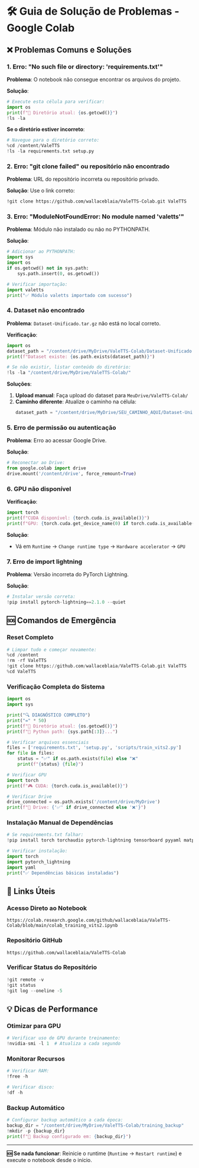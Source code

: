 # 🛠️ Guia de Solução de Problemas - Google Colab

## ❌ Problemas Comuns e Soluções

### 1. Erro: "No such file or directory: 'requirements.txt'"

**Problema**: O notebook não consegue encontrar os arquivos do projeto.

**Solução**:
```python
# Execute esta célula para verificar:
import os
print(f"📁 Diretório atual: {os.getcwd()}")
!ls -la
```

**Se o diretório estiver incorreto**:
```python
# Navegue para o diretório correto:
%cd /content/ValeTTS
!ls -la requirements.txt setup.py
```

### 2. Erro: "git clone failed" ou repositório não encontrado

**Problema**: URL do repositório incorreta ou repositório privado.

**Solução**: Use o link correto:
```bash
!git clone https://github.com/wallaceblaia/ValeTTS-Colab.git ValeTTS
```

### 3. Erro: "ModuleNotFoundError: No module named 'valetts'"

**Problema**: Módulo não instalado ou não no PYTHONPATH.

**Solução**:
```python
# Adicionar ao PYTHONPATH:
import sys
import os
if os.getcwd() not in sys.path:
    sys.path.insert(0, os.getcwd())

# Verificar importação:
import valetts
print("✅ Módulo valetts importado com sucesso")
```

### 4. Dataset não encontrado

**Problema**: `Dataset-Unificado.tar.gz` não está no local correto.

**Verificação**:
```python
import os
dataset_path = "/content/drive/MyDrive/ValeTTS-Colab/Dataset-Unificado.tar.gz"
print(f"Dataset existe: {os.path.exists(dataset_path)}")

# Se não existir, listar conteúdo do diretório:
!ls -la "/content/drive/MyDrive/ValeTTS-Colab/"
```

**Soluções**:
1. **Upload manual**: Faça upload do dataset para `MeuDrive/ValeTTS-Colab/`
2. **Caminho diferente**: Atualize o caminho na célula:
   ```python
   dataset_path = "/content/drive/MyDrive/SEU_CAMINHO_AQUI/Dataset-Unificado.tar.gz"
   ```

### 5. Erro de permissão ou autenticação

**Problema**: Erro ao acessar Google Drive.

**Solução**:
```python
# Reconectar ao Drive:
from google.colab import drive
drive.mount('/content/drive', force_remount=True)
```

### 6. GPU não disponível

**Verificação**:
```python
import torch
print(f"CUDA disponível: {torch.cuda.is_available()}")
print(f"GPU: {torch.cuda.get_device_name(0) if torch.cuda.is_available() else 'Nenhuma'}")
```

**Solução**:
- Vá em `Runtime` → `Change runtime type` → `Hardware accelerator` → `GPU`

### 7. Erro de import lightning

**Problema**: Versão incorreta do PyTorch Lightning.

**Solução**:
```python
# Instalar versão correta:
!pip install pytorch-lightning==2.1.0 --quiet
```

## 🆘 Comandos de Emergência

### Reset Completo
```python
# Limpar tudo e começar novamente:
%cd /content
!rm -rf ValeTTS
!git clone https://github.com/wallaceblaia/ValeTTS-Colab.git ValeTTS
%cd ValeTTS
```

### Verificação Completa do Sistema
```python
import os
import sys

print("🔍 DIAGNÓSTICO COMPLETO")
print("=" * 50)
print(f"📁 Diretório atual: {os.getcwd()}")
print(f"🐍 Python path: {sys.path[:3]}...")

# Verificar arquivos essenciais
files = ['requirements.txt', 'setup.py', 'scripts/train_vits2.py']
for file in files:
    status = "✅" if os.path.exists(file) else "❌"
    print(f"{status} {file}")

# Verificar GPU
import torch
print(f"🎮 CUDA: {torch.cuda.is_available()}")

# Verificar Drive
drive_connected = os.path.exists('/content/drive/MyDrive')
print(f"💾 Drive: {'✅' if drive_connected else '❌'}")
```

### Instalação Manual de Dependências
```python
# Se requirements.txt falhar:
!pip install torch torchaudio pytorch-lightning tensorboard pyyaml matplotlib scipy librosa numpy pandas jupyter

# Verificar instalação:
import torch
import pytorch_lightning
import yaml
print("✅ Dependências básicas instaladas")
```

## 📱 Links Úteis

### Acesso Direto ao Notebook
```
https://colab.research.google.com/github/wallaceblaia/ValeTTS-Colab/blob/main/colab_training_vits2.ipynb
```

### Repositório GitHub
```
https://github.com/wallaceblaia/ValeTTS-Colab
```

### Verificar Status do Repositório
```python
!git remote -v
!git status
!git log --oneline -5
```

## 💡 Dicas de Performance

### Otimizar para GPU
```python
# Verificar uso de GPU durante treinamento:
!nvidia-smi -l 1  # Atualiza a cada segundo
```

### Monitorar Recursos
```python
# Verificar RAM:
!free -h

# Verificar disco:
!df -h
```

### Backup Automático
```python
# Configurar backup automático a cada época:
backup_dir = "/content/drive/MyDrive/ValeTTS-Colab/training_backup"
!mkdir -p {backup_dir}
print(f"📁 Backup configurado em: {backup_dir}")
```

---

**🆘 Se nada funcionar**: Reinicie o runtime (`Runtime` → `Restart runtime`) e execute o notebook desde o início.

